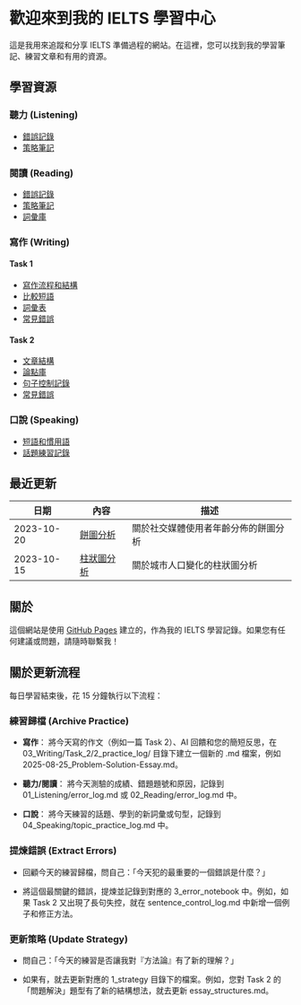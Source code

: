 # 歡迎來到我的 IELTS 學習中心

這是我用來追蹤和分享 IELTS 準備過程的網站。在這裡，您可以找到我的學習筆記、練習文章和有用的資源。

<!-- Build test: Fixed Jekyll build issues - removed all problematic files and references -->

## 學習資源

### 聽力 (Listening)

- [錯誤記錄](01_Listening/error_log.html)
- [策略筆記](01_Listening/strategy_notes.html)

### 閱讀 (Reading)

- [錯誤記錄](02_Reading/error_log.html)
- [策略筆記](02_Reading/strategy_notes.html)
- [詞彙庫](02_Reading/vocabulary.html)

### 寫作 (Writing)

#### Task 1

- [寫作流程和結構](03_Writing/Task_1/1_strategy/structure_and_pipeline.html)
- [比較短語](03_Writing/Task_1/1_strategy/comparison_phrases.html)
- [詞彙表](03_Writing/Task_1/1_strategy/vocabulary_master_sheet.html)
- [常見錯誤](03_Writing/Task_1/3_error_notebook/common_errors.html)

#### Task 2

- [文章結構](03_Writing/Task_2/1_strategy/essay_structures.html)
- [論點庫](03_Writing/Task_2/1_strategy/argument_bank.html)
- [句子控制記錄](03_Writing/Task_2/3_error_notebook/sentence_control_log.html)
- [常見錯誤](03_Writing/Task_2/3_error_notebook/common_errors.html)

### 口說 (Speaking)

- [短語和慣用語](04_Speaking/phrases_and_idioms.html)
- [話題練習記錄](04_Speaking/topic_practice_log.html)

## 最近更新

| 日期       | 內容                                                                              | 描述                                 |
| ---------- | --------------------------------------------------------------------------------- | ------------------------------------ |
| 2023-10-20 | [餅圖分析](03_Writing/Task_1/2_practice_log/2023-10-20_Pie-Chart-Analysis.html)   | 關於社交媒體使用者年齡分佈的餅圖分析 |
| 2023-10-15 | [柱狀圖分析](03_Writing/Task_1/2_practice_log/2023-10-15_Bar-Chart-Analysis.html) | 關於城市人口變化的柱狀圖分析         |

## 關於

這個網站是使用 [GitHub Pages](https://pages.github.com/) 建立的，作為我的 IELTS 學習記錄。如果您有任何建議或問題，請隨時聯繫我！

## 關於更新流程

每日學習結束後，花 15 分鐘執行以下流程：

### 練習歸檔 (Archive Practice)

- **寫作**： 將今天寫的作文（例如一篇 Task 2）、AI 回饋和您的簡短反思，在 03_Writing/Task_2/2_practice_log/ 目錄下建立一個新的 .md 檔案，例如 2025-08-25_Problem-Solution-Essay.md。

- **聽力/閱讀**： 將今天測驗的成績、錯題題號和原因，記錄到 01_Listening/error_log.md 或 02_Reading/error_log.md 中。

- **口說**： 將今天練習的話題、學到的新詞彙或句型，記錄到 04_Speaking/topic_practice_log.md 中。

### 提煉錯誤 (Extract Errors)

- 回顧今天的練習歸檔，問自己：「今天犯的最重要的一個錯誤是什麼？」

- 將這個最關鍵的錯誤，提煉並記錄到對應的 3_error_notebook 中。例如，如果 Task 2 又出現了長句失控，就在 sentence_control_log.md 中新增一個例子和修正方法。

### 更新策略 (Update Strategy)

- 問自己：「今天的練習是否讓我對『方法論』有了新的理解？」

- 如果有，就去更新對應的 1_strategy 目錄下的檔案。例如，您對 Task 2 的「問題解決」題型有了新的結構想法，就去更新 essay_structures.md。
